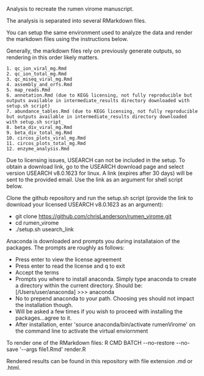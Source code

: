 Analysis to recreate the rumen virome manuscript.

The analysis is separated into several RMarkdown files.

You can setup the same environment used to analyze the data and render the markdown files using the instructions below.

Generally, the markdown files rely on previously generate outputs, so rendering in this order likely matters.

	1. qc_ion_viral_mg.Rmd
	2. qc_ion_total_mg.Rmd
	3. qc_miseq_viral_mg.Rmd
	4. assembly_and_orfs.Rmd
	5. map_reads.Rmd
	6. annotation.Rmd (due to KEGG licensing, not fully reproducible but outputs available in intermediate_results directory downloaded with setup.sh script)
	7. abundance_tables.Rmd (due to KEGG licensing, not fully reproducible but outputs available in intermediate_results directory downloaded with setup.sh script_
	8. beta_div_viral_mg.Rmd
	9. beta_div_total_mg.Rmd
	10. circos_plots_viral_mg.Rmd
	11. circos_plots_total_mg.Rmd
	12. enzyme_analysis.Rmd

Due to licensing issues, USEARCH can not be included in the setup. To obtain a download link, go to the USEARCH download page and select version USEARCH v8.0.1623 for linux. A link (expires after 30 days) will be sent to the provided email. Use the link as an argument for shell script below.

Clone the github repository and run the setup.sh script (provide the link to download your licensed USEARCH v8.0.1623 as an argument):

- git clone https://github.com/chrisLanderson/rumen_virome.git
- cd rumen_virome
- ./setup.sh usearch_link

Anaconda is downloaded and prompts you during installataion of the packages. The prompts are roughly as follows:

- Press enter to view the license agreement
- Press enter to read the license and q to exit
- Accept the terms
- Prompts you where to install anaconda. Simply type anaconda to create a directory within the current directory. Should be: [/Users/user/anaconda] >>> anaconda
- No to prepend anaconda to your path. Choosing yes should not impact the installation though.
- Will be asked a few times if you wish to proceed with installing the packages...agree to it.
- After installation, enter 'source anaconda/bin/activate rumenVirome' on the command line to activate the virtual enviornment

To render one of the RMarkdown files:
R CMD BATCH --no-restore --no-save '--args file1.Rmd' render.R

Rendered results can be found in this repository with file extension .md or .html.

